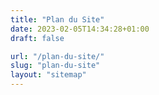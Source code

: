 ```yaml
---
title: "Plan du Site"
date: 2023-02-05T14:34:28+01:00
draft: false

url: "/plan-du-site/"
slug: "plan-du-site"
layout: "sitemap"
---
```


